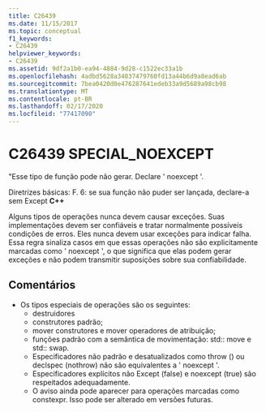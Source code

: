 ```yaml
---
title: C26439
ms.date: 11/15/2017
ms.topic: conceptual
f1_keywords:
- C26439
helpviewer_keywords:
- C26439
ms.assetid: 9df2a1b0-ea94-4884-9d28-c1522ec33a1b
ms.openlocfilehash: 4adbd5628a34837479760fd13a44b6d9a8ead6ab
ms.sourcegitcommit: 7bea0420d0e476287641edeb33a9d5689a98cb98
ms.translationtype: MT
ms.contentlocale: pt-BR
ms.lasthandoff: 02/17/2020
ms.locfileid: "77417090"
---
```

# <a name="c26439-special_noexcept"></a>C26439 SPECIAL_NOEXCEPT
"Esse tipo de função pode não gerar. Declare ' noexcept '.

Diretrizes básicas: F. 6: se sua função não puder ser lançada, declare-a sem Except **C++**

Alguns tipos de operações nunca devem causar exceções. Suas implementações devem ser confiáveis e tratar normalmente possíveis condições de erros. Eles nunca devem usar exceções para indicar falha. Essa regra sinaliza casos em que essas operações não são explicitamente marcadas como ' noexcept ', o que significa que elas podem gerar exceções e não podem transmitir suposições sobre sua confiabilidade.

## <a name="remarks"></a>Comentários
- Os tipos especiais de operações são os seguintes:
  - destruidores
  - construtores padrão;
  - mover construtores e mover operadores de atribuição;
  - funções padrão com a semântica de movimentação: std:: move e std:: swap.
  - Especificadores não padrão e desatualizados como throw () ou declspec (nothrow) não são equivalentes a ' noexcept '.
  - Especificadores explícitos não Except (false) e noexcept (true) são respeitados adequadamente.
  - O aviso ainda pode aparecer para operações marcadas como constexpr. Isso pode ser alterado em versões futuras.
